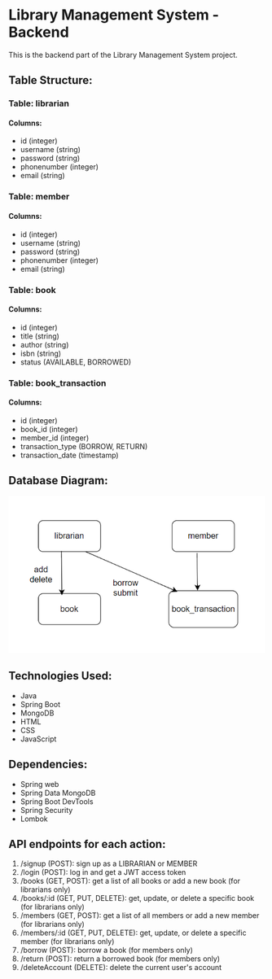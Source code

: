 # Library Management System - Backend

This is the backend part of the Library Management System project.

## Table Structure:
### Table: librarian
#### Columns:
- id (integer)
- username (string)
- password (string)
- phonenumber (integer)
- email (string)
### Table: member
#### Columns:
- id (integer)
- username (string)
- password (string)
- phonenumber (integer)
- email (string)
### Table: book
#### Columns:
- id (integer)
- title (string)
- author (string)
- isbn (string)
- status (AVAILABLE, BORROWED)
### Table: book_transaction
#### Columns:
- id (integer)
- book_id (integer)
- member_id (integer)
- transaction_type (BORROW, RETURN)
- transaction_date (timestamp)

## Database Diagram:
![Database Diagram](Database_Diagram.png)

## Technologies Used:
- Java
- Spring Boot
- MongoDB
- HTML
- CSS
- JavaScript

## Dependencies: 
- Spring web 
- Spring Data MongoDB 
- Spring Boot DevTools 
- Spring Security 
- Lombok

## API endpoints for each action:
1. /signup (POST): sign up as a LIBRARIAN or MEMBER
2. /login (POST): log in and get a JWT access token
3. /books (GET, POST): get a list of all books or add a new book (for librarians only)
4. /books/:id (GET, PUT, DELETE): get, update, or delete a specific book (for librarians only)
5. /members (GET, POST): get a list of all members or add a new member (for librarians only)
6. /members/:id (GET, PUT, DELETE): get, update, or delete a specific member (for librarians only)
7. /borrow (POST): borrow a book (for members only)
8. /return (POST): return a borrowed book (for members only)
9. /deleteAccount (DELETE): delete the current user's account

